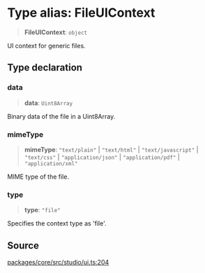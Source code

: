 # Type alias: FileUIContext

> **FileUIContext**: `object`

UI context for generic files.

## Type declaration

### data

> **data**: `Uint8Array`

Binary data of the file in a Uint8Array.

### mimeType

> **mimeType**: `"text/plain"` \| `"text/html"` \| `"text/javascript"` \| `"text/css"` \| `"application/json"` \| `"application/pdf"` \| `"application/xml"`

MIME type of the file.

### type

> **type**: `"file"`

Specifies the context type as 'file'.

## Source

[packages/core/src/studio/ui.ts:204](https://github.com/VictorS67/encre/blob/c09849eb59af073bf23be826a912f2ba4f635f93/packages/core/src/studio/ui.ts#L204)
